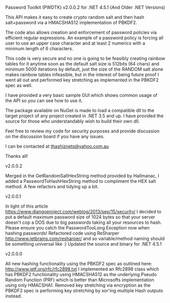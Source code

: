 Password Toolkit (PWDTK) v2.0.0.2 for .NET 4.5.1 (And Older .NET Versions)

This API makes it easy to create crypto random salt and then hash salt+password via a HMACSHA512 implementation of PBKDF2.

The code also allows creation and enforcement of password policies via efficient regular expressions. An example of a password policy is forcing all user to use an upper case character and at least 2 numerics with a minimum length of 6 characters.

This code is very secure and no one is going to be feasibly creating rainbow tables for it anytime soon as the default salt size is 512bits (64 chars) and minimum 5000 iterations by default, just the size of the RANDOM salt alone makes rainbow tables infeasible, but in the interest of being future proof I went all out and performed key stretching as implemented in the PBKDF2 spec as well.

I have provided a very basic sample GUI which shows common usage of the API so you can see how to use it.

The package available on NuGet is made to load a compatible dll to the target project of any project created in .NET 3.5 and up. I have provided the source for those who understandably wish to build their own dll.

Feel free to review my code for security purposes and provide discussion on the discussion board if you have any issues.

I can be contacted at thashiznets@yahoo.com.au

Thanks all!

v2.0.0.2

Merged in the GetRandomSaltHexString method provided by Hallmanac, I added a PasswordToHashHexString method to compliment the HEX salt method. A few refactors and tidying up a bit.

v2.0.0.1

In light of this article https://www.djangoproject.com/weblog/2013/sep/15/security/ I decided to put a default maximum password size of 1024 bytes so that your server doesn't cop a DOS due to big passwords taking all your resources to hash. Please ensure you catch the PasswordTooLong Exception now when hashing passwords!
Refactored code using ReSharper http://www.jetbrains.com/resharper/ and so variable/method naming should be something universal like :)
Updated the source and binary for .NET 4.5.1

v2.0.0.0

All new hashing functionality using the PBKDF2 spec as outlined here: http://www.ietf.org/rfc/rfc2898.txt
I implemented an Rfc2898 class which has PBKDF2 functionality using HMACSHA512 as the underlying Pseudo Random Function (PRF) which is better than Microsofts implementation using only HMACSHA1.
Removed key stretching via encryption as the PBKDF2 spec is performing key stretching by xor'ing multiple Hash outputs instead.
